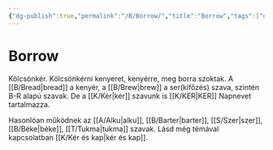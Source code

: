 ```yaml
---
{"dg-publish":true,"permalink":"/B/Borrow/","title":"Borrow","tags":["dg_uploaded"],"created":"2023-11-06T02:07","updated":"2023-11-06T02:07"}
---
```



# Borrow

Kölcsönkér. Kölcsönkérni kenyeret, kenyérre, meg borra szoktak. A [[B/Bread\|bread]] a kenyér, a [[B/Brew\|brew]] a ser(kifőzés) szava, szintén B-R alapú szavak. De a [[K/Kér\|kér]] szavunk is [[K/KER\|KER]] Napnevet tartalmazza.  

Hasonlóan működnek az [[A/Alku\|alku]], [[B/Barter\|barter]], [[S/Szer\|szer]], [[B/Béke\|béke]], [[T/Tukma\|tukma]] szavak. Lásd még témával kapcsolatban [[K/Kér és kap\|kér és kap]].  